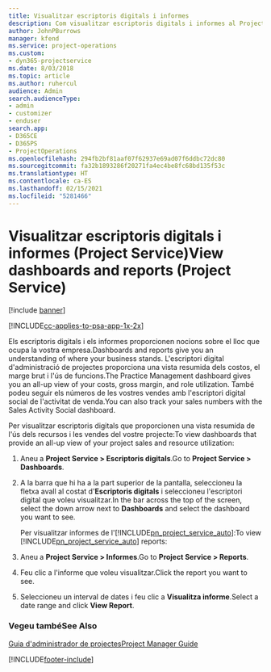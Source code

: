 ```yaml
---
title: Visualitzar escriptoris digitals i informes
description: Com visualitzar escriptoris digitals i informes al Project Service
author: JohnPBurrows
manager: kfend
ms.service: project-operations
ms.custom:
- dyn365-projectservice
ms.date: 8/03/2018
ms.topic: article
ms.author: ruhercul
audience: Admin
search.audienceType:
- admin
- customizer
- enduser
search.app:
- D365CE
- D365PS
- ProjectOperations
ms.openlocfilehash: 294fb2bf81aaf07f62937e69ad07f6ddbc72dc80
ms.sourcegitcommit: fa32b1893286f20271fa4ec4be8fc68bd135f53c
ms.translationtype: HT
ms.contentlocale: ca-ES
ms.lasthandoff: 02/15/2021
ms.locfileid: "5281466"
---
```

# <a name="view-dashboards-and-reports-project-service"></a><span data-ttu-id="fac1b-103">Visualitzar escriptoris digitals i informes (Project Service)</span><span class="sxs-lookup"><span data-stu-id="fac1b-103">View dashboards and reports (Project Service)</span></span>

[!include [banner](../includes/psa-now-project-operations.md)]

[!INCLUDE[cc-applies-to-psa-app-1x-2x](../includes/cc-applies-to-psa-app-1x-2x.md)]

<span data-ttu-id="fac1b-104">Els escriptoris digitals i els informes proporcionen nocions sobre el lloc que ocupa la vostra empresa.</span><span class="sxs-lookup"><span data-stu-id="fac1b-104">Dashboards and reports give you an understanding of where your business stands.</span></span> <span data-ttu-id="fac1b-105">L'escriptori digital d'administració de projectes proporciona una vista resumida dels costos, el marge brut i l'ús de funcions.</span><span class="sxs-lookup"><span data-stu-id="fac1b-105">The Practice Management dashboard gives you an all-up view of your costs, gross margin, and role utilization.</span></span> <span data-ttu-id="fac1b-106">També podeu seguir els números de les vostres vendes amb l'escriptori digital social de l'activitat de venda.</span><span class="sxs-lookup"><span data-stu-id="fac1b-106">You can also track your sales numbers with the Sales Activity Social dashboard.</span></span>  
  
 <span data-ttu-id="fac1b-107">Per visualitzar escriptoris digitals que proporcionen una vista resumida de l'ús dels recursos i les vendes del vostre projecte:</span><span class="sxs-lookup"><span data-stu-id="fac1b-107">To view dashboards that provide an all-up view of your project sales and resource utilization:</span></span>  
  
1. <span data-ttu-id="fac1b-108">Aneu a **Project Service > Escriptoris digitals**.</span><span class="sxs-lookup"><span data-stu-id="fac1b-108">Go to **Project Service > Dashboards**.</span></span>  
  
2. <span data-ttu-id="fac1b-109">A la barra que hi ha a la part superior de la pantalla, seleccioneu la fletxa avall al costat d'**Escriptoris digitals** i seleccioneu l'escriptori digital que voleu visualitzar.</span><span class="sxs-lookup"><span data-stu-id="fac1b-109">In the bar across the top of the screen, select the down arrow next to **Dashboards** and select the dashboard you want to see.</span></span>  
  
   <span data-ttu-id="fac1b-110">Per visualitzar informes de l'[!INCLUDE[pn_project_service_auto](../includes/pn-project-service-auto.md)]:</span><span class="sxs-lookup"><span data-stu-id="fac1b-110">To view [!INCLUDE[pn_project_service_auto](../includes/pn-project-service-auto.md)] reports:</span></span>  
  
3. <span data-ttu-id="fac1b-111">Aneu a **Project Service > Informes**.</span><span class="sxs-lookup"><span data-stu-id="fac1b-111">Go to **Project Service > Reports**.</span></span>  
  
4. <span data-ttu-id="fac1b-112">Feu clic a l'informe que voleu visualitzar.</span><span class="sxs-lookup"><span data-stu-id="fac1b-112">Click the report you want to see.</span></span>  
  
5. <span data-ttu-id="fac1b-113">Seleccioneu un interval de dates i feu clic a **Visualitza informe**.</span><span class="sxs-lookup"><span data-stu-id="fac1b-113">Select a date range and click **View Report**.</span></span>  
  
### <a name="see-also"></a><span data-ttu-id="fac1b-114">Vegeu també</span><span class="sxs-lookup"><span data-stu-id="fac1b-114">See Also</span></span>  
 [<span data-ttu-id="fac1b-115">Guia d'administrador de projectes</span><span class="sxs-lookup"><span data-stu-id="fac1b-115">Project Manager Guide</span></span>](../psa/project-manager-guide.md)


[!INCLUDE[footer-include](../includes/footer-banner.md)]